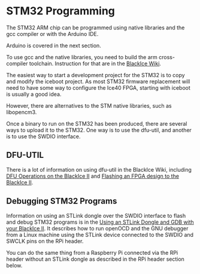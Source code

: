 # STM32 Programming

The STM32 ARM chip can be programmed using native libraries and the gcc compiler or with the Arduino IDE.

Arduino is covered in the next section.

To use gcc and the native libraries, you need to build the arm cross-compiler toolchain. Instruction for that are in the [BlackIce Wiki][].

The easiest way to start a development project for the STM32 is to copy and modify the iceboot project. As most STM32 firmware replacement will need to have some way to configure the Ice40 FPGA, starting with iceboot is usually a good idea.

However, there are alternatives to the STM native libraries, such as libopencm3.

Once a binary to run on the STM32 has been produced, there are several ways to upload it to the STM32. One way is to use the dfu-util, and another is to use the SWDIO interface.

[BlackIce Wiki]:						https://github.com/mystorm-org/BlackIce-II/wiki/Compiling-STM32-firmware

## DFU-UTIL

There is a lot of information on using dfu-util in the BlackIce Wiki, including [DFU Operations on the BlackIce II][] and [Flashing an FPGA design to the BlackIce II][].

[DFU Operations on the BlackIce II]:	https://github.com/mystorm-org/BlackIce-II/wiki/DFU-operations-on-the-BlackIce-II
[Flashing an FPGA design to the BlackIce II]:	https://github.com/mystorm-org/BlackIce-II/wiki/Flashing-an-FPGA-Design-to-the-BlackIce-II

## Debugging STM32 Programs

Information on using an STLink dongle over the SWDIO interface to flash and debug STM32 programs is in the [Using an STLink Dongle and GDB with your BlackIce II][]. It describes how to run openOCD and the GNU debugger from a Linux machine using the STLink device connected to the SWDIO and SWCLK pins on the RPi header.

You can do the same thing from a Raspberry Pi connected via the RPi header without an STLink dongle as described in the RPi header section below.

[Using an STLink Dongle and GDB with your BlackIce II]:	https://github.com/mystorm-org/BlackIce-II/wiki/Using-an-STLink-Dongle-and-GDB-with-your-BlackIce-II
